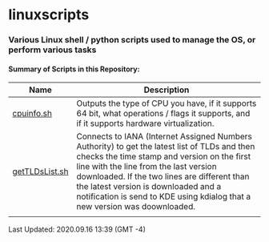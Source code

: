# <h1>linuxscripts</h1>    
<h3>Various Linux shell / python scripts used to manage the OS, or perform various tasks</h3>    
<h4>Summary of Scripts in this Repository:</h4>    


| <b>Name</b> | <b>Description</b> |
|---|---|
| [cpuinfo.sh](https://github.com/brad457/linuxscripts/tree/master/CPUInfo) | Outputs the type of CPU you have, if it supports 64 bit, what operations / flags it supports, and if it supports hardware virtualization. |
| [getTLDsList.sh](https://github.com/brad457/linuxscripts/tree/master/getTLDs)  | Connects to IANA (Internet Assigned Numbers Authority) to get the latest list of TLDs and then checks the time stamp and version on the first line with the line from the last version downloaded.  If the two lines are different than the latest version is downloaded and a notification is send to KDE using kdialog that a new version was doownloaded. |
|   |   |

Last Updated: 2020.09.16 13:39 (GMT -4)
